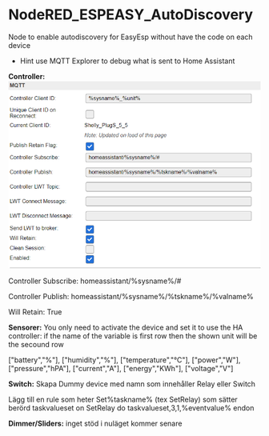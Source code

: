 # NodeRED_ESPEASY_AutoDiscovery  
Node to enable autodiscovery for EasyEsp without have the code on each device  
* Hint use MQTT Explorer to debug what is sent to Home Assistant  

**Controller:**  
![EasyEsp Controller](Controller.PNG)

Controller Subscribe:
homeassistant/%sysname%/#

Controller Publish:
homeassistant/%sysname%/%tskname%/%valname%

Will Retain:
True


**Sensorer:**
You only need to activate the device and set it to use the HA controller:
if the name of the variable is first row then the shown unit will be the secound row

["battery","%"],
        ["humidity","%"],
        ["temperature","°C"],
        ["power","W"],
        ["pressure","hPA"],
        ["current","A"],
        ["energy","KWh"],
        ["voltage","V"]

**Switch:**
Skapa Dummy device med namn som innehåller Relay eller Switch

Lägg till en rule som heter Set%taskname% (tex SetRelay) som sätter berörd taskvalueset
on SetRelay do
 taskvalueset,3,1,%eventvalue%
endon


**Dimmer/Sliders:**
inget stöd i nuläget kommer senare
